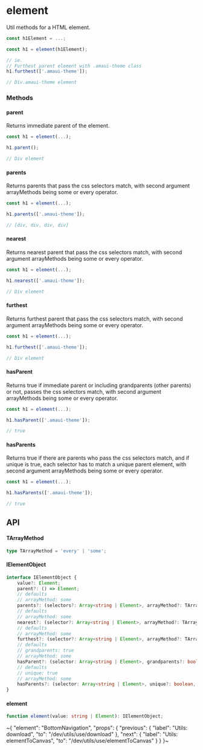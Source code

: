 
# element

Util methods for a HTML element.

```ts
const h1Element = ...;

const h1 = element(h1Element);

// ie.
// Furthest parent element with .amaui-theme class
h1.furthest(['.amaui-theme']);

// Div.amaui-theme element
```

### Methods

#### parent

Returns immediate parent of the element.

```ts
const h1 = element(...);

h1.parent();

// Div element
```

#### parents

Returns parents that pass the css selectors match, with second argument arrayMethods being some or every operator.

```ts
const h1 = element(...);

h1.parents(['.amaui-theme']);

// [div, div, div, div]
```

#### nearest

Returns nearest parent that pass the css selectors match, with second argument arrayMethods being some or every operator.

```ts
const h1 = element(...);

h1.nearest(['.amaui-theme']);

// Div element
```

#### furthest

Returns furthest parent that pass the css selectors match, with second argument arrayMethods being some or every operator.

```ts
const h1 = element(...);

h1.furthest(['.amaui-theme']);

// Div element
```

#### hasParent

Returns true if immediate parent or including grandparents (other parents) or not, passes the css selectors match, with second argument arrayMethods being some or every operator.

```ts
const h1 = element(...);

h1.hasParent(['.amaui-theme']);

// true
```

#### hasParents

Returns true if there are parents who pass the css selectors match, and if unique is true, each selector has to match a unique parent element, with second argument arrayMethods being some or every operator.

```ts
const h1 = element(...);

h1.hasParents(['.amaui-theme']);

// true
```

## API

#### TArrayMethod

```ts
type TArrayMethod = 'every' | 'some';
```

#### IElementObject

```ts
interface IElementObject {
    value?: Element;
    parent?: () => Element;
    // defaults
    // arrayMethod: some
    parents?: (selectors?: Array<string | Element>, arrayMethod?: TArrayMethod) => Array<Element>;
    // defaults
    // arrayMethod: some
    nearest?: (selector?: Array<string | Element>, arrayMethod?: TArrayMethod) => Element;
    // defaults
    // arrayMethod: some
    furthest?: (selector?: Array<string | Element>, arrayMethod?: TArrayMethod) => Element;
    // defaults
    // grandparents: true
    // arrayMethod: some
    hasParent?: (selector: Array<string | Element>, grandparents?: boolean, arrayMethod?: TArrayMethod) => boolean;
    // defaults
    // unique: true
    // arrayMethod: some
    hasParents?: (selector: Array<string | Element>, unique?: boolean, arrayMethod?: TArrayMethod) => boolean;
}
```

#### element

```ts
function element(value: string | Element): IElementObject;
```


~{
  "element": "BottomNavigation",
  "props": {
    "previous": {
      "label": "Utils: download",
      "to": "/dev/utils/use/download"
    },
    "next": {
      "label": "Utils: elementToCanvas",
      "to": "/dev/utils/use/elementToCanvas"
    }
  }
}~
